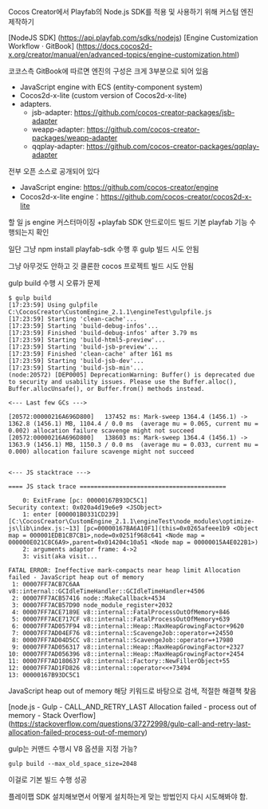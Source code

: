 Cocos Creator에서 Playfab의 Node.js SDK를 적용 및 사용하기 위해 커스텀 엔진 제작하기

[NodeJS SDK] (https://api.playfab.com/sdks/nodejs)
[Engine Customization Workflow · GitBook] (https://docs.cocos2d-x.org/creator/manual/en/advanced-topics/engine-customization.html)

코코스측 GitBook에 따르면 엔진의 구성은 크게 3부분으로 되어 있음
- JavaScript engine with ECS (entity-component system)
- Cocos2d-x-lite (custom version of Cocos2d-x-lite)
- adapters.
	- jsb-adapter: https://github.com/cocos-creator-packages/jsb-adapter
	- weapp-adapter: https://github.com/cocos-creator-packages/weapp-adapter
	- qqplay-adapter: https://github.com/cocos-creator-packages/qqplay-adapter

전부 오픈 소스로 공개되어 있다
- JavaScript engine: https://github.com/cocos-creator/engine
- Cocos2d-x-lite engine：https://github.com/cocos-creator/cocos2d-x-lite

할 일
js engine 커스터마이징 +playfab SDK
안드로이드 빌드
기본 playfab 기능 수행되는지 확인

일단 그냥 
npm install playfab-sdk
수행 후 gulp 빌드 시도
안됨

그냥 아무것도 안하고 깃 클론한 cocos 프로젝트 빌드 시도
안됨

gulp build 수행 시 오류가 문제
```
$ gulp build
[17:23:59] Using gulpfile C:\CocosCreator\CustomEngine_2.1.1\engineTest\gulpfile.js
[17:23:59] Starting 'clean-cache'...
[17:23:59] Starting 'build-debug-infos'...
[17:23:59] Finished 'build-debug-infos' after 3.79 ms
[17:23:59] Starting 'build-html5-preview'...
[17:23:59] Starting 'build-jsb-preview'...
[17:23:59] Finished 'clean-cache' after 161 ms
[17:23:59] Starting 'build-jsb-dev'...
[17:23:59] Starting 'build-jsb-min'...
(node:20572) [DEP0005] DeprecationWarning: Buffer() is deprecated due to security and usability issues. Please use the Buffer.alloc(), Buffer.allocUnsafe(), or Buffer.from() methods instead.

<--- Last few GCs --->

[20572:00000216A696D800]   137452 ms: Mark-sweep 1364.4 (1456.1) -> 1362.8 (1456.1) MB, 1104.4 / 0.0 ms  (average mu = 0.065, current mu = 0.002) allocation failure scavenge might not succeed
[20572:00000216A696D800]   138603 ms: Mark-sweep 1364.4 (1456.1) -> 1363.9 (1456.1) MB, 1150.3 / 0.0 ms  (average mu = 0.033, current mu = 0.000) allocation failure scavenge might not succeed


<--- JS stacktrace --->

==== JS stack trace =========================================

    0: ExitFrame [pc: 00000167B93DC5C1]
Security context: 0x020a4d19e6e9 <JSObject>
    1: enter [000001B0331CD239] [C:\CocosCreator\CustomEngine_2.1.1\engineTest\node_modules\optimize-js\lib\index.js:~13] [pc=00000167BA6A10F1](this=0x0265afeee1b9 <Object map = 000001EDB1CB7CB1>,node=0x0251f968c641 <Node map = 000000E021C8C6A9>,parent=0x014204c10a51 <Node map = 00000015A4E022B1>)
    2: arguments adaptor frame: 4->2
    3: visit(aka visit...

FATAL ERROR: Ineffective mark-compacts near heap limit Allocation failed - JavaScript heap out of memory
 1: 00007FF7ACB7C6AA v8::internal::GCIdleTimeHandler::GCIdleTimeHandler+4506
 2: 00007FF7ACB57416 node::MakeCallback+4534
 3: 00007FF7ACB57D90 node_module_register+2032
 4: 00007FF7ACE7189E v8::internal::FatalProcessOutOfMemory+846
 5: 00007FF7ACE717CF v8::internal::FatalProcessOutOfMemory+639
 6: 00007FF7AD057F94 v8::internal::Heap::MaxHeapGrowingFactor+9620
 7: 00007FF7AD04EF76 v8::internal::ScavengeJob::operator=+24550
 8: 00007FF7AD04D5CC v8::internal::ScavengeJob::operator=+17980
 9: 00007FF7AD056317 v8::internal::Heap::MaxHeapGrowingFactor+2327
10: 00007FF7AD056396 v8::internal::Heap::MaxHeapGrowingFactor+2454
11: 00007FF7AD180637 v8::internal::Factory::NewFillerObject+55
12: 00007FF7AD1FD826 v8::internal::operator<<+73494
13: 00000167B93DC5C1
```

JavaScript heap out of memory
해당 키워드로 바탕으로 검색, 적절한 해결책 찾음

[node.js - Gulp - CALL_AND_RETRY_LAST Allocation failed - process out of memory - Stack Overflow] (https://stackoverflow.com/questions/37272998/gulp-call-and-retry-last-allocation-failed-process-out-of-memory)

gulp는 커맨드 수행시 V8 옵션을 지정 가능?
```
gulp build --max_old_space_size=2048
```
이걸로 기본 빌드 수행 성공

플레이팹 SDK 설치해보면서 어떻게 설치하는게 맞는 방법인지 다시 시도해봐야 함.